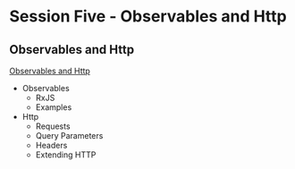 # Session Five - Observables and Http

## Observables and Http
[Observables and Http](page1.md)

+ Observables
   + RxJS
   + Examples
+ Http
  + Requests
  + Query Parameters
  + Headers
  + Extending HTTP
